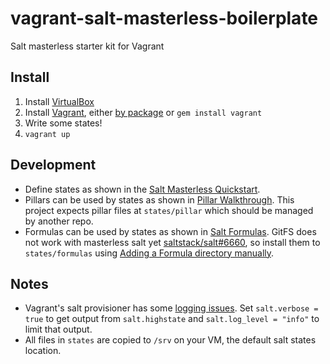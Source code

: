 vagrant-salt-masterless-boilerplate
===================================

Salt masterless starter kit for Vagrant

Install
-------
1. Install [VirtualBox](https://www.virtualbox.org/wiki/Downloads)
2. Install [Vagrant](http://vagrantup.com/), either [by package](http://downloads.vagrantup.com/) or `gem install vagrant`
3. Write some states!
4. `vagrant up`

Development
-----------

* Define states as shown in the [Salt Masterless Quickstart](http://docs.saltstack.com/en/latest/topics/tutorials/quickstart.html#salt-masterless-quickstart).
* Pillars can be used by states as shown in [Pillar Walkthrough](http://docs.saltstack.com/en/latest/topics/tutorials/pillar.html). This project expects pillar files at `states/pillar` which should be managed by another repo.
* Formulas can be used by states as shown in [Salt Formulas](http://docs.saltstack.com/en/latest/topics/development/conventions/formulas.html). GitFS does not work with masterless salt yet [saltstack/salt#6660](https://github.com/saltstack/salt/issues/6660), so install them to `states/formulas` using [Adding a Formula directory manually](http://docs.saltstack.com/en/latest/topics/development/conventions/formulas.html#adding-a-formula-directory-manually).

Notes
-----
* Vagrant's salt provisioner has some [logging issues](https://github.com/mitchellh/vagrant/issues/3754). Set `salt.verbose = true` to get output from `salt.highstate` and `salt.log_level = "info"` to limit that output.
* All files in `states` are copied to `/srv` on your VM, the default salt states location. 
